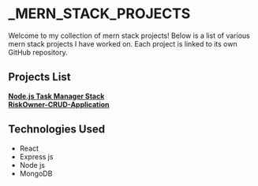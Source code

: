 # _MERN_STACK_PROJECTS

Welcome to my collection of mern stack projects! Below is a list of various mern stack projects I have worked on. Each project is linked to its own GitHub repository.

## Projects List

**[ Node.js Task Manager Stack](https://github.com/FLAVIYO/node.js_-restful_api/tree/main)**  
**[ RiskOwner-CRUD-Application](https://github.com/FLAVIYO/RiskOwner-CRUD-Application/tree/main)** 

## Technologies Used
- React
- Express js
- Node js
- MongoDB
